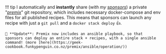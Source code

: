!!! tip
    I automatically and **instantly** share (_with my [sponsors](https://github.com/sponsors/funkypenguin)_) a private "[_premix_](https://geek-cookbook.funkypenguin.co.nz/premix/)" git repository, which includes necessary docker-compose and env files for all published recipes. This means that sponsors can launch any recipe with just a `git pull` and a `docker stack deploy` 👍. 

    🚀 **Update**: Premix now includes an ansible playbook, so that sponsors can deploy an entire stack + recipes, with a single ansible command! (more [here](https://geek-cookbook.funkypenguin.co.nz/premix/ansible/operation/))